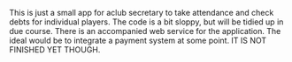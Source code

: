 This is just a small app for aclub secretary to take attendance and check debts for individual players.
The code is a bit sloppy, but will be tidied up in due course. 
There is an accompanied web service for the application.
The ideal would be to integrate a payment system at some point.
IT IS NOT FINISHED YET THOUGH.
